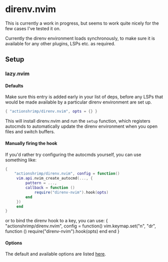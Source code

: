 # direnv.nvim

This is currently a work in progress, but seems to work quite nicely for the few cases I've tested it on.

Currently the direnv environment loads synchronously, to make sure it is available for any other plugins, LSPs etc. as required.

## Setup

### lazy.nvim

#### Defaults

Make sure this entry is added early in your list of deps, before any LSPs that would be made available by a particular direnv environment are set up.

```lua
{ "actionshrimp/direnv.nvim", opts = {} }
```

This will install direnv.nvim and run the `setup` function, which registers autocmds to automatically update the direnv environment when you open files and switch buffers.


#### Manually firing the hook

If you'd rather try configuring the autocmds yourself, you can use something like:

```lua
{
    "actionshrimp/direnv.nvim", config = function() 
     vim.api.nvim_create_autocmd(..., {
         pattern = ...,
         callback = function ()
             require("direnv-nvim").hook(opts)
         end
     })
     end
}
```

or to bind the direnv hook to a key, you can use:
{
    "actionshrimp/direnv.nvim", config = function() 
        vim.keymap.set("n", "<LEADER>dr", function ()
            require("direnv-nvim").hook(opts)
        end
     end
}

#### Options

The default and available options are listed [here](./lua/direnv-nvim/opts.lua).
